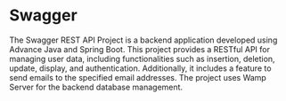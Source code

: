 # Swagger

The Swagger REST API Project is a backend application developed using Advance Java and Spring Boot. This project provides a RESTful API for managing user data, including functionalities such as insertion, deletion, update, display, and authentication. Additionally, it includes a feature to send emails to the specified email addresses. The project uses Wamp Server for the backend database management.
